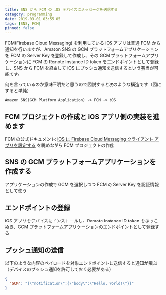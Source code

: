 ```yaml
---
title: SNS から FCM の iOS デバイスにメッセージを送信する
category: programming
date: 2019-03-01 03:55:05
tags: [SNS, FCM]
pinned: false
---
```


FCM(Firebase Cloud Messaging) を利用している iOS アプリは普通 FCM から通知を行いますが、Amazon SNS の GCM プラットフォームアプリケーションを FCM の Server Key を登録して作成し、その GCM プラットフォームアプリケーションに FCM の Remote Instance ID token をエンドポイントとして登録し、SNS から FCM を経由して iOS にプッシュ通知を送信するという芸当が可能です。

何を言っているのか意味不明だと思うので図説すると次のような構造です（図にすると単純）

```
Amazon SNS(GCM Platform Application) -> FCM -> iOS
```

## FCM プロジェクトの作成と iOS アプリ側の実装を進めます

FCM の公式ドキュメント: [iOS に Firebase Cloud Messaging クライアント アプリを設定する](https://firebase.google.com/docs/cloud-messaging/ios/client?hl=ja) を眺めながら FCM プロジェクトの作成

## SNS の GCM プラットフォームアプリケーションを作成する

アプリケーションの作成で GCM を選択しつつ FCM の Server Key を認証情報として使う

## エンドポイントの登録

iOS アプリをデバイスにインストールし、Remote Instance ID token をぶっこぬき、GCM プラットフォームアプリケーションのエンドポイントとして登録する

## プッシュ通知の送信

以下のような内容のペイロードを対象エンドポイントに送信すると通知が飛ぶ（デバイスのプッシュ通知を許可しておく必要がある）

```json
{
  "GCM": "{\"notification\":{\"body\":\"Hello, World!\"}}"
}
```
